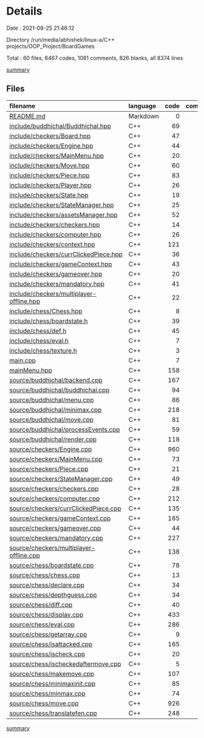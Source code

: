 # Details

Date : 2021-08-25 21:46:12

Directory /run/media/abhishek/linux-a/C++ projects/OOP_Project/BoardGames

Total : 60 files,  6467 codes, 1081 comments, 826 blanks, all 8374 lines

[summary](results.md)

## Files
| filename | language | code | comment | blank | total |
| :--- | :--- | ---: | ---: | ---: | ---: |
| [README.md](/README.md) | Markdown | 0 | 0 | 1 | 1 |
| [include/buddhichal/Buddhichal.hpp](/include/buddhichal/Buddhichal.hpp) | C++ | 69 | 0 | 3 | 72 |
| [include/checkers/Board.hpp](/include/checkers/Board.hpp) | C++ | 47 | 11 | 11 | 69 |
| [include/checkers/Engine.hpp](/include/checkers/Engine.hpp) | C++ | 44 | 12 | 12 | 68 |
| [include/checkers/MainMenu.hpp](/include/checkers/MainMenu.hpp) | C++ | 20 | 0 | 5 | 25 |
| [include/checkers/Move.hpp](/include/checkers/Move.hpp) | C++ | 60 | 4 | 3 | 67 |
| [include/checkers/Piece.hpp](/include/checkers/Piece.hpp) | C++ | 83 | 10 | 12 | 105 |
| [include/checkers/Player.hpp](/include/checkers/Player.hpp) | C++ | 26 | 1 | 6 | 33 |
| [include/checkers/State.hpp](/include/checkers/State.hpp) | C++ | 19 | 0 | 5 | 24 |
| [include/checkers/StateManager.hpp](/include/checkers/StateManager.hpp) | C++ | 25 | 1 | 5 | 31 |
| [include/checkers/assetsManager.hpp](/include/checkers/assetsManager.hpp) | C++ | 52 | 5 | 8 | 65 |
| [include/checkers/checkers.hpp](/include/checkers/checkers.hpp) | C++ | 14 | 0 | 3 | 17 |
| [include/checkers/computer.hpp](/include/checkers/computer.hpp) | C++ | 26 | 0 | 5 | 31 |
| [include/checkers/context.hpp](/include/checkers/context.hpp) | C++ | 121 | 14 | 19 | 154 |
| [include/checkers/currClickedPiece.hpp](/include/checkers/currClickedPiece.hpp) | C++ | 36 | 8 | 6 | 50 |
| [include/checkers/gameContext.hpp](/include/checkers/gameContext.hpp) | C++ | 43 | 17 | 10 | 70 |
| [include/checkers/gameover.hpp](/include/checkers/gameover.hpp) | C++ | 20 | 0 | 3 | 23 |
| [include/checkers/mandatory.hpp](/include/checkers/mandatory.hpp) | C++ | 41 | 11 | 5 | 57 |
| [include/checkers/multiplayer-offline.hpp](/include/checkers/multiplayer-offline.hpp) | C++ | 22 | 0 | 5 | 27 |
| [include/chess/Chess.hpp](/include/chess/Chess.hpp) | C++ | 8 | 0 | 3 | 11 |
| [include/chess/boardstate.h](/include/chess/boardstate.h) | C++ | 39 | 0 | 16 | 55 |
| [include/chess/def.h](/include/chess/def.h) | C++ | 45 | 5 | 10 | 60 |
| [include/chess/eval.h](/include/chess/eval.h) | C++ | 7 | 474 | 3 | 484 |
| [include/chess/texture.h](/include/chess/texture.h) | C++ | 3 | 0 | 1 | 4 |
| [main.cpp](/main.cpp) | C++ | 7 | 0 | 2 | 9 |
| [mainMenu.hpp](/mainMenu.hpp) | C++ | 158 | 4 | 8 | 170 |
| [source/buddhichal/backend.cpp](/source/buddhichal/backend.cpp) | C++ | 167 | 0 | 9 | 176 |
| [source/buddhichal/buddhichal.cpp](/source/buddhichal/buddhichal.cpp) | C++ | 94 | 7 | 5 | 106 |
| [source/buddhichal/menu.cpp](/source/buddhichal/menu.cpp) | C++ | 86 | 0 | 3 | 89 |
| [source/buddhichal/minimax.cpp](/source/buddhichal/minimax.cpp) | C++ | 218 | 8 | 16 | 242 |
| [source/buddhichal/move.cpp](/source/buddhichal/move.cpp) | C++ | 81 | 3 | 4 | 88 |
| [source/buddhichal/processEvents.cpp](/source/buddhichal/processEvents.cpp) | C++ | 59 | 2 | 1 | 62 |
| [source/buddhichal/render.cpp](/source/buddhichal/render.cpp) | C++ | 118 | 1 | 14 | 133 |
| [source/checkers/Engine.cpp](/source/checkers/Engine.cpp) | C++ | 960 | 197 | 41 | 1,198 |
| [source/checkers/MainMenu.cpp](/source/checkers/MainMenu.cpp) | C++ | 73 | 9 | 5 | 87 |
| [source/checkers/Piece.cpp](/source/checkers/Piece.cpp) | C++ | 21 | 2 | 3 | 26 |
| [source/checkers/StateManager.cpp](/source/checkers/StateManager.cpp) | C++ | 49 | 2 | 7 | 58 |
| [source/checkers/checkers.cpp](/source/checkers/checkers.cpp) | C++ | 28 | 7 | 10 | 45 |
| [source/checkers/computer.cpp](/source/checkers/computer.cpp) | C++ | 212 | 55 | 20 | 287 |
| [source/checkers/currClickedPiece.cpp](/source/checkers/currClickedPiece.cpp) | C++ | 135 | 23 | 9 | 167 |
| [source/checkers/gameContext.cpp](/source/checkers/gameContext.cpp) | C++ | 165 | 23 | 16 | 204 |
| [source/checkers/gameover.cpp](/source/checkers/gameover.cpp) | C++ | 44 | 1 | 6 | 51 |
| [source/checkers/mandatory.cpp](/source/checkers/mandatory.cpp) | C++ | 227 | 25 | 13 | 265 |
| [source/checkers/multiplayer-offline.cpp](/source/checkers/multiplayer-offline.cpp) | C++ | 138 | 27 | 14 | 179 |
| [source/chess/boardstate.cpp](/source/chess/boardstate.cpp) | C++ | 78 | 0 | 9 | 87 |
| [source/chess/chess.cpp](/source/chess/chess.cpp) | C++ | 13 | 41 | 8 | 62 |
| [source/chess/declare.cpp](/source/chess/declare.cpp) | C++ | 34 | 0 | 2 | 36 |
| [source/chess/depthguess.cpp](/source/chess/depthguess.cpp) | C++ | 34 | 0 | 5 | 39 |
| [source/chess/diff.cpp](/source/chess/diff.cpp) | C++ | 40 | 1 | 7 | 48 |
| [source/chess/display.cpp](/source/chess/display.cpp) | C++ | 433 | 12 | 51 | 496 |
| [source/chess/eval.cpp](/source/chess/eval.cpp) | C++ | 286 | 1 | 142 | 429 |
| [source/chess/getarray.cpp](/source/chess/getarray.cpp) | C++ | 9 | 0 | 1 | 10 |
| [source/chess/isattacked.cpp](/source/chess/isattacked.cpp) | C++ | 165 | 19 | 8 | 192 |
| [source/chess/ischeck.cpp](/source/chess/ischeck.cpp) | C++ | 20 | 1 | 3 | 24 |
| [source/chess/ischeckedaftermove.cpp](/source/chess/ischeckedaftermove.cpp) | C++ | 5 | 0 | 2 | 7 |
| [source/chess/makemove.cpp](/source/chess/makemove.cpp) | C++ | 107 | 12 | 23 | 142 |
| [source/chess/minimaxinit.cpp](/source/chess/minimaxinit.cpp) | C++ | 85 | 17 | 26 | 128 |
| [source/chess/minmax.cpp](/source/chess/minmax.cpp) | C++ | 74 | 3 | 30 | 107 |
| [source/chess/move.cpp](/source/chess/move.cpp) | C++ | 926 | 2 | 114 | 1,042 |
| [source/chess/translatefen.cpp](/source/chess/translatefen.cpp) | C++ | 248 | 3 | 29 | 280 |

[summary](results.md)